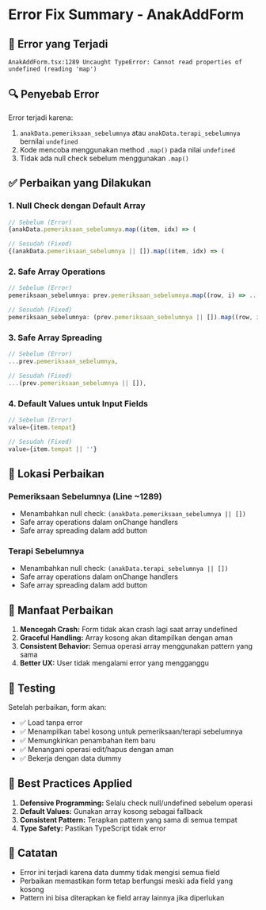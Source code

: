 # Error Fix Summary - AnakAddForm

## 🐛 Error yang Terjadi

```
AnakAddForm.tsx:1289 Uncaught TypeError: Cannot read properties of undefined (reading 'map')
```

## 🔍 Penyebab Error

Error terjadi karena:
1. `anakData.pemeriksaan_sebelumnya` atau `anakData.terapi_sebelumnya` bernilai `undefined`
2. Kode mencoba menggunakan method `.map()` pada nilai `undefined`
3. Tidak ada null check sebelum menggunakan `.map()`

## ✅ Perbaikan yang Dilakukan

### 1. **Null Check dengan Default Array**
```typescript
// Sebelum (Error)
{anakData.pemeriksaan_sebelumnya.map((item, idx) => (

// Sesudah (Fixed)
{(anakData.pemeriksaan_sebelumnya || []).map((item, idx) => (
```

### 2. **Safe Array Operations**
```typescript
// Sebelum (Error)
pemeriksaan_sebelumnya: prev.pemeriksaan_sebelumnya.map((row, i) => ...)

// Sesudah (Fixed)
pemeriksaan_sebelumnya: (prev.pemeriksaan_sebelumnya || []).map((row, i) => ...)
```

### 3. **Safe Array Spreading**
```typescript
// Sebelum (Error)
...prev.pemeriksaan_sebelumnya,

// Sesudah (Fixed)
...(prev.pemeriksaan_sebelumnya || []),
```

### 4. **Default Values untuk Input Fields**
```typescript
// Sebelum (Error)
value={item.tempat}

// Sesudah (Fixed)
value={item.tempat || ''}
```

## 📍 Lokasi Perbaikan

### **Pemeriksaan Sebelumnya (Line ~1289)**
- Menambahkan null check: `(anakData.pemeriksaan_sebelumnya || [])`
- Safe array operations dalam onChange handlers
- Safe array spreading dalam add button

### **Terapi Sebelumnya**
- Menambahkan null check: `(anakData.terapi_sebelumnya || [])`
- Safe array operations dalam onChange handlers
- Safe array spreading dalam add button

## 🎯 Manfaat Perbaikan

1. **Mencegah Crash:** Form tidak akan crash lagi saat array undefined
2. **Graceful Handling:** Array kosong akan ditampilkan dengan aman
3. **Consistent Behavior:** Semua operasi array menggunakan pattern yang sama
4. **Better UX:** User tidak mengalami error yang mengganggu

## 🧪 Testing

Setelah perbaikan, form akan:
- ✅ Load tanpa error
- ✅ Menampilkan tabel kosong untuk pemeriksaan/terapi sebelumnya
- ✅ Memungkinkan penambahan item baru
- ✅ Menangani operasi edit/hapus dengan aman
- ✅ Bekerja dengan data dummy

## 🔧 Best Practices Applied

1. **Defensive Programming:** Selalu check null/undefined sebelum operasi
2. **Default Values:** Gunakan array kosong sebagai fallback
3. **Consistent Pattern:** Terapkan pattern yang sama di semua tempat
4. **Type Safety:** Pastikan TypeScript tidak error

## 📝 Catatan

- Error ini terjadi karena data dummy tidak mengisi semua field
- Perbaikan memastikan form tetap berfungsi meski ada field yang kosong
- Pattern ini bisa diterapkan ke field array lainnya jika diperlukan 